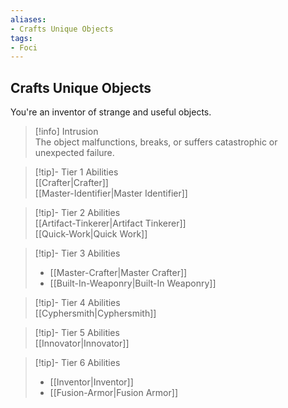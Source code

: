 ```yaml
---
aliases:
- Crafts Unique Objects
tags:
- Foci
---
```


  
## Crafts Unique Objects  
You're an inventor of strange and useful objects.  
 >[!info] Intrusion  
>The object malfunctions, breaks, or suffers catastrophic or unexpected failure.   

>[!tip]- Tier 1 Abilities  
>[[Crafter|Crafter]]  
>[[Master-Identifier|Master Identifier]]  

>[!tip]- Tier 2 Abilities  
>[[Artifact-Tinkerer|Artifact Tinkerer]]  
>[[Quick-Work|Quick Work]]  

>[!tip]- Tier 3 Abilities  
>- [[Master-Crafter|Master Crafter]]  
>- [[Built-In-Weaponry|Built-In Weaponry]]  

>[!tip]- Tier 4 Abilities  
>[[Cyphersmith|Cyphersmith]]  

>[!tip]- Tier 5 Abilities  
>[[Innovator|Innovator]]  

>[!tip]- Tier 6 Abilities  
>- [[Inventor|Inventor]]  
>- [[Fusion-Armor|Fusion Armor]]